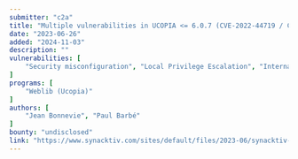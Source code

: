 ```yaml
---
submitter: "c2a"
title: "Multiple vulnerabilities in UCOPIA <= 6.0.7 (CVE-2022-44719 / CVE-2022-44720)"
date: "2023-06-26"
added: "2024-11-03"
description: ""
vulnerabilities: [
    "Security misconfiguration", "Local Privilege Escalation", "Internal pentest"
]
programs: [
    "Weblib (Ucopia)"
]
authors: [
    "Jean Bonnevie", "Paul Barbé"
]
bounty: "undisclosed"
link: "https://www.synacktiv.com/sites/default/files/2023-06/synacktiv-ucopia-multiple-vulnerabilities-2022.pdf"
---
```




